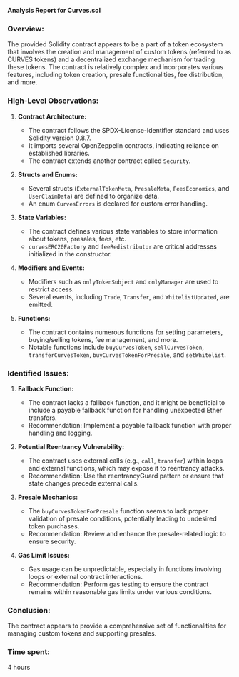 **Analysis Report for Curves.sol**

### Overview:
The provided Solidity contract appears to be a part of a token ecosystem that involves the creation and management of custom tokens (referred to as CURVES tokens) and a decentralized exchange mechanism for trading these tokens. The contract is relatively complex and incorporates various features, including token creation, presale functionalities, fee distribution, and more.

### High-Level Observations:
1. **Contract Architecture:**
   - The contract follows the SPDX-License-Identifier standard and uses Solidity version 0.8.7.
   - It imports several OpenZeppelin contracts, indicating reliance on established libraries.
   - The contract extends another contract called `Security`.

2. **Structs and Enums:**
   - Several structs (`ExternalTokenMeta`, `PresaleMeta`, `FeesEconomics`, and `UserClaimData`) are defined to organize data.
   - An enum `CurvesErrors` is declared for custom error handling.

3. **State Variables:**
   - The contract defines various state variables to store information about tokens, presales, fees, etc.
   - `curvesERC20Factory` and `feeRedistributor` are critical addresses initialized in the constructor.

4. **Modifiers and Events:**
   - Modifiers such as `onlyTokenSubject` and `onlyManager` are used to restrict access.
   - Several events, including `Trade`, `Transfer`, and `WhitelistUpdated`, are emitted.

5. **Functions:**
   - The contract contains numerous functions for setting parameters, buying/selling tokens, fee management, and more.
   - Notable functions include `buyCurvesToken`, `sellCurvesToken`, `transferCurvesToken`, `buyCurvesTokenForPresale`, and `setWhitelist`.

### Identified Issues:

1. **Fallback Function:**
   - The contract lacks a fallback function, and it might be beneficial to include a payable fallback function for handling unexpected Ether transfers.
   - Recommendation: Implement a payable fallback function with proper handling and logging.

2. **Potential Reentrancy Vulnerability:**
   - The contract uses external calls (e.g., `call`, `transfer`) within loops and external functions, which may expose it to reentrancy attacks.
   - Recommendation: Use the reentrancyGuard pattern or ensure that state changes precede external calls.

3. **Presale Mechanics:**
   - The `buyCurvesTokenForPresale` function seems to lack proper validation of presale conditions, potentially leading to undesired token purchases.
   - Recommendation: Review and enhance the presale-related logic to ensure security.

4. **Gas Limit Issues:**
   - Gas usage can be unpredictable, especially in functions involving loops or external contract interactions.
   - Recommendation: Perform gas testing to ensure the contract remains within reasonable gas limits under various conditions.

### Conclusion:
The contract appears to provide a comprehensive set of functionalities for managing custom tokens and supporting presales.

### Time spent:
4 hours